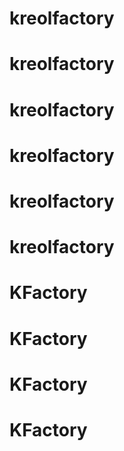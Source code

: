 # kreolfactory
# kreolfactory
# kreolfactory
# kreolfactory
# kreolfactory
# kreolfactory
# KFactory
# KFactory
# KFactory
# KFactory
